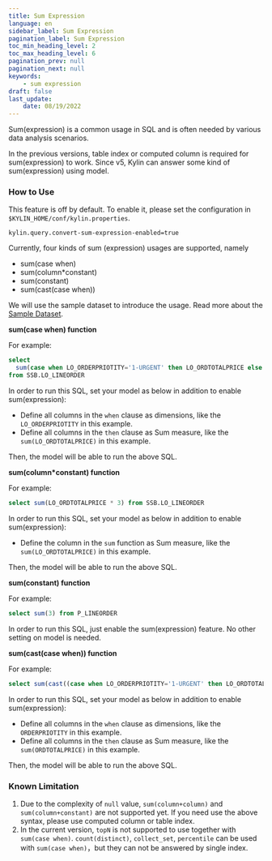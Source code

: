 ```yaml
---
title: Sum Expression
language: en
sidebar_label: Sum Expression
pagination_label: Sum Expression
toc_min_heading_level: 2
toc_max_heading_level: 6
pagination_prev: null
pagination_next: null
keywords:
    - sum expression
draft: false
last_update:
    date: 08/19/2022
---
```



Sum(expression) is a common usage in SQL and is often needed by various data analysis scenarios.

In the previous versions, table index or computed column is required for sum(expression) to work. Since v5, Kylin can answer some kind of sum(expression) using model.

### How to Use

This feature is off by default. To enable it, please set the configuration in `$KYLIN_HOME/conf/kylin.properties`.

```properties
kylin.query.convert-sum-expression-enabled=true
```

Currently, four kinds of sum (expression) usages are supported, namely

- sum(case when)
- sum(column*constant)
- sum(constant)
- sum(cast(case when))

We will use the sample dataset to introduce the usage. Read more about the [Sample Dataset](../../../quickstart/tutorial.md).



**sum(case when) function**

For example:

```sql
select
  sum(case when LO_ORDERPRIOTITY='1-URGENT' then LO_ORDTOTALPRICE else null end)
from SSB.LO_LINEORDER
```

In order to run this SQL, set your model as below in addition to enable sum(expression):

- Define all columns in the `when` clause as dimensions, like the `LO_ORDERPRIOTITY` in this example.
- Define all columns in the `then` clause as Sum measure, like the `sum(LO_ORDTOTALPRICE)` in this example.

Then, the model will be able to run the above SQL.



**sum(column*constant) function**

For example:

```sql
select sum(LO_ORDTOTALPRICE * 3) from SSB.LO_LINEORDER
```

In order to run this SQL, set your model as below in addition to enable sum(expression):

- Define the column in the `sum` function as Sum measure, like the `sum(LO_ORDTOTALPRICE)` in this example.

Then, the model will be able to run the above SQL.



**sum(constant) function**

For example:

```sql
select sum(3) from P_LINEORDER
```

In order to run this SQL, just enable the sum(expression) feature. No other setting on model is needed.

**sum(cast(case when)) function**

For example:

```sql
select sum(cast((case when LO_ORDERPRIOTITY='1-URGENT' then LO_ORDTOTALPRICE else null end) as bigint)) from SSB.P_LINEORDER
```

In order to run this SQL, set your model as below in addition to enable sum(expression):

- Define all columns in the `when` clause as dimensions, like the `ORDERPRIOTITY` in this example.
- Define all columns in the `then` clause as Sum measure, like the `sum(ORDTOTALPRICE)` in this example.

Then, the model will be able to run the above SQL.



### Known Limitation

1. Due to the complexity of `null` value, `sum(column+column)` and `sum(column+constant)` are not supported yet. If you need use the above syntax, please use computed column or table index.
2. In the current version, `topN`  is not supported to use together with `sum(case when)`. `count(distinct)`, `collect_set`, `percentile` can be used with `sum(case when)`，but they can not be answered by single index.
